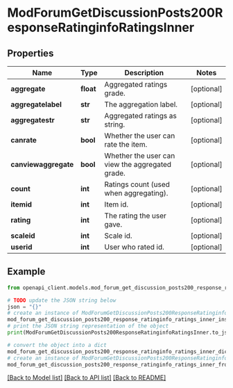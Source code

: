 # ModForumGetDiscussionPosts200ResponseRatinginfoRatingsInner


## Properties

Name | Type | Description | Notes
------------ | ------------- | ------------- | -------------
**aggregate** | **float** | Aggregated ratings grade. | [optional] 
**aggregatelabel** | **str** | The aggregation label. | [optional] 
**aggregatestr** | **str** | Aggregated ratings as string. | [optional] 
**canrate** | **bool** | Whether the user can rate the item. | [optional] 
**canviewaggregate** | **bool** | Whether the user can view the aggregated grade. | [optional] 
**count** | **int** | Ratings count (used when aggregating). | [optional] 
**itemid** | **int** | Item id. | [optional] 
**rating** | **int** | The rating the user gave. | [optional] 
**scaleid** | **int** | Scale id. | [optional] 
**userid** | **int** | User who rated id. | [optional] 

## Example

```python
from openapi_client.models.mod_forum_get_discussion_posts200_response_ratinginfo_ratings_inner import ModForumGetDiscussionPosts200ResponseRatinginfoRatingsInner

# TODO update the JSON string below
json = "{}"
# create an instance of ModForumGetDiscussionPosts200ResponseRatinginfoRatingsInner from a JSON string
mod_forum_get_discussion_posts200_response_ratinginfo_ratings_inner_instance = ModForumGetDiscussionPosts200ResponseRatinginfoRatingsInner.from_json(json)
# print the JSON string representation of the object
print(ModForumGetDiscussionPosts200ResponseRatinginfoRatingsInner.to_json())

# convert the object into a dict
mod_forum_get_discussion_posts200_response_ratinginfo_ratings_inner_dict = mod_forum_get_discussion_posts200_response_ratinginfo_ratings_inner_instance.to_dict()
# create an instance of ModForumGetDiscussionPosts200ResponseRatinginfoRatingsInner from a dict
mod_forum_get_discussion_posts200_response_ratinginfo_ratings_inner_from_dict = ModForumGetDiscussionPosts200ResponseRatinginfoRatingsInner.from_dict(mod_forum_get_discussion_posts200_response_ratinginfo_ratings_inner_dict)
```
[[Back to Model list]](../README.md#documentation-for-models) [[Back to API list]](../README.md#documentation-for-api-endpoints) [[Back to README]](../README.md)


